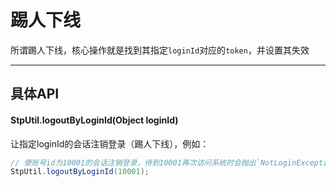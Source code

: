 # 踢人下线
所谓踢人下线，核心操作就是找到其指定`loginId`对应的`token`，并设置其失效

--- 


## 具体API

#### StpUtil.logoutByLoginId(Object loginId)
让指定loginId的会话注销登录（踢人下线），例如：

``` java
// 使账号id为10001的会话注销登录，待到10001再次访问系统时会抛出`NotLoginException`异常，场景值为-5
StpUtil.logoutByLoginId(10001); 
```

